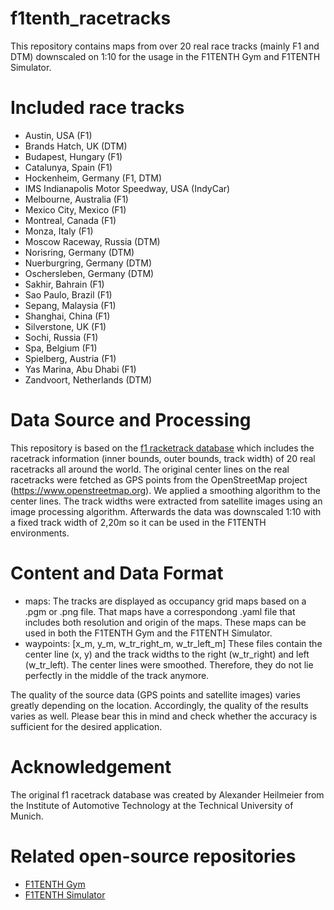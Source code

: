 # f1tenth_racetracks
This repository contains maps from over 20 real race tracks (mainly F1 and DTM) downscaled on 1:10 for the usage in the F1TENTH Gym and F1TENTH Simulator.


# Included race tracks
* Austin, USA (F1)
* Brands Hatch, UK (DTM)
* Budapest, Hungary (F1)
* Catalunya, Spain (F1)
* Hockenheim, Germany (F1, DTM)
* IMS Indianapolis Motor Speedway, USA (IndyCar)
* Melbourne, Australia (F1)
* Mexico City, Mexico (F1)
* Montreal, Canada (F1)
* Monza, Italy (F1)
* Moscow Raceway, Russia (DTM)
* Norisring, Germany (DTM)
* Nuerburgring, Germany (DTM)
* Oschersleben, Germany (DTM)
* Sakhir, Bahrain (F1)
* Sao Paulo, Brazil (F1)
* Sepang, Malaysia (F1)
* Shanghai, China (F1)
* Silverstone, UK (F1)
* Sochi, Russia (F1)
* Spa, Belgium (F1)
* Spielberg, Austria (F1)
* Yas Marina, Abu Dhabi (F1)
* Zandvoort, Netherlands (DTM)

# Data Source and Processing
This repository is based on the [f1 racketrack database](https://github.com/TUMFTM/racetrack-database) which includes
the racetrack information (inner bounds, outer bounds, track width) of 20 real racetracks all around the world.
The original center lines on the real racetracks were fetched as GPS points from the OpenStreetMap project (https://www.openstreetmap.org).
We applied a smoothing algorithm to the center lines. The track widths were extracted from satellite images using an
image processing algorithm. Afterwards the data was downscaled 1:10 with a fixed track width of 2,20m so it can be
used in the F1TENTH environments.

# Content and Data Format
- maps: The tracks are displayed as occupancy grid maps based on a .pgm or .png file. That maps have a correspondong .yaml file
that includes both resolution and origin of the maps. These maps can be used in both the F1TENTH Gym and the F1TENTH Simulator.
- waypoints: [x_m, y_m, w_tr_right_m, w_tr_left_m] These files contain the center line (x, y) and the track widths to the
right (w_tr_right) and left (w_tr_left). The center lines were smoothed. Therefore, they do not lie perfectly in the
middle of the track anymore.

The quality of the source data (GPS points and satellite images) varies greatly depending on the location. Accordingly,
the quality of the results varies as well. Please bear this in mind and check whether the accuracy is sufficient for the
desired application.


# Acknowledgement
The original f1 racetrack database was created by Alexander Heilmeier from the Institute of Automotive Technology at the
Technical University of Munich.

# Related open-source repositories
* [F1TENTH Gym](https://github.com/f1tenth/f1tenth_gym)
* [F1TENTH Simulator](https://github.com/f1tenth/f1tenth_simulator)
